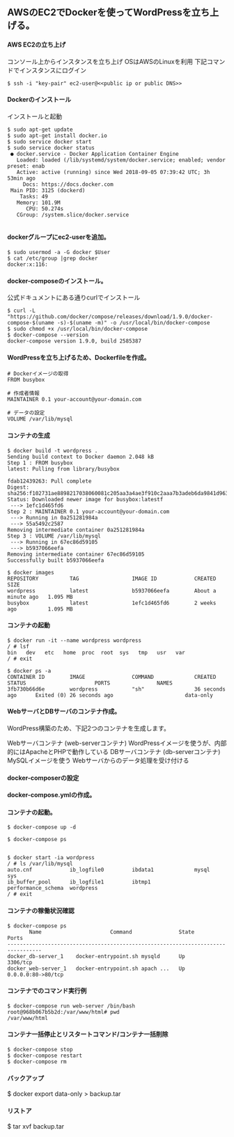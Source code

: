 ## AWSのEC2でDockerを使ってWordPressを立ち上げる。

#### AWS EC2の立ち上げ
コンソール上からインスタンスを立ち上げ
OSはAWSのLinuxを利用
下記コマンドでインスタンスにログイン

```
$ ssh -i "key-pair" ec2-user@<<public ip or public DNS>>
```
#### Dockerのインストール
インストールと起動

```
$ sudo apt-get update
$ sudo apt-get install docker.io
$ sudo service docker start
$ sudo service docker status
 ● docker.service - Docker Application Container Engine
   Loaded: loaded (/lib/systemd/system/docker.service; enabled; vendor preset: enab
   Active: active (running) since Wed 2018-09-05 07:39:42 UTC; 3h 53min ago
     Docs: https://docs.docker.com
 Main PID: 3125 (dockerd)
    Tasks: 49
   Memory: 101.9M
      CPU: 50.274s
   CGroup: /system.slice/docker.service
 
 ```
   
#### dockerグループにec2-userを追加。

```
$ sudo usermod -a -G docker $User
$ cat /etc/group |grep docker
docker:x:116:

```

#### docker-composeのインストール。

公式ドキュメントにある通りcurlでインストール

```
$ curl -L "https://github.com/docker/compose/releases/download/1.9.0/docker-compose-$(uname -s)-$(uname -m)" -o /usr/local/bin/docker-compose
$ sudo chmod +x /usr/local/bin/docker-compose
$ docker-compose --version
docker-compose version 1.9.0, build 2585387
```

#### WordPressを立ち上げるため、Dockerfileを作成。

```
# Dockerイメージの取得
FROM busybox

# 作成者情報
MAINTAINER 0.1 your-account@your-domain.com

# データの設定
VOLUME /var/lib/mysql
```

#### コンテナの生成
```
$ docker build -t wordpress .
Sending build context to Docker daemon 2.048 kB
Step 1 : FROM busybox
latest: Pulling from library/busybox

fdab12439263: Pull complete 
Digest: sha256:f102731ae8898217038060081c205aa3a4ae3f910c2aaa7b3adeb6da9841d963
Status: Downloaded newer image for busybox:latestf
 ---> 1efc1d465fd6
Step 2 : MAINTAINER 0.1 your-account@your-domain.com
 ---> Running in 0a251281984a
 ---> 55a5492c2587
Removing intermediate container 0a251281984a
Step 3 : VOLUME /var/lib/mysql
 ---> Running in 67ec86d59105
 ---> b5937066eefa
Removing intermediate container 67ec86d59105
Successfully built b5937066eefa

$ docker images
REPOSITORY          TAG                 IMAGE ID            CREATED              SIZE
wordpress           latest              b5937066eefa        About a minute ago   1.095 MB
busybox             latest              1efc1d465fd6        2 weeks ago          1.095 MB
```

#### コンテナの起動

```
$ docker run -it --name wordpress wordpress
/ # lsf
bin   dev   etc   home  proc  root  sys   tmp   usr   var
/ # exit

$ docker ps -a
CONTAINER ID        IMAGE               COMMAND             CREATED             STATUS                      PORTS               NAMES
3fb730b66d6e        wordpress           "sh"                36 seconds ago      Exited (0) 26 seconds ago                       data-only
```

#### WebサーバとDBサーバのコンテナ作成。

WordPress構築のため、下記2つのコンテナを生成します。

Webサーバコンテナ (web-serverコンテナ)
WordPressイメージを使うが、内部的にはApacheとPHPで動作している
DBサーバコンテナ (db-serverコンテナ)
MySQLイメージを使う
Webサーバからのデータ処理を受け付ける

#### docker-composerの設定

#### docker-compose.ymlの作成。


#### コンテナの起動。

```
$ docker-compose up -d

$ docker-compose ps


$ docker start -ia wordpress
/ # ls /var/lib/mysql
auto.cnf            ib_logfile0         ibdata1             mysql               sys
ib_buffer_pool      ib_logfile1         ibtmp1              performance_schema  wordpress
/ # exit
```
#### コンテナの稼働状況確認

```
$ docker-compose ps
       Name                      Command               State         Ports        
---------------------------------------------------------------------------------
docker_db-server_1    docker-entrypoint.sh mysqld      Up      3306/tcp           
docker_web-server_1   docker-entrypoint.sh apach ...   Up      0.0.0.0:80->80/tcp

```

#### コンテナでのコマンド実行例

```
$ docker-compose run web-server /bin/bash
root@968b067b5b2d:/var/www/html# pwd
/var/www/html

```

#### コンテナ一括停止とリスタートコマンド/コンテナ一括削除

```
$ docker-compose stop
$ docker-compose restart
$ docker-compose rm
```
#### バックアップ

$ docker export data-only > backup.tar

#### リストア
$ tar xvf backup.tar


